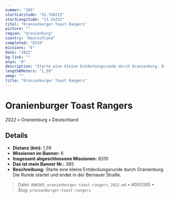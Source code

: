 ```yaml
---
nummer: "385"
startLatitude: "52.748215"
startLongitude: "13.24332"
titel: "Oranienburger Toast Rangers"
picture: ""
region: "Oranienburg"
country: "Deutschland"
completed: "8310"
missions: "6"
date: "2022"
bg-link: ""
onyx: "0"
description: "Starte eine kleine Entdeckungsrunde durch Oranienburg. Die Runde startet und endet in der Bernauer Straße."
lengthKMeters: "1,59"
umap: ""
title: "Oranienburger Toast Rangers"
---
```

# Oranienburger Toast Rangers

*2022* • Oranienburg • Deutschland



## Details
- **Distanz (km):** 1,59
- **Missionen im Banner:** 6
- **Insgesamt abgeschlossene Missionen:** 8310
- **Das ist mein Banner Nr.:** 385
- **Beschreibung:** Starte eine kleine Entdeckungsrunde durch Oranienburg. Die Runde startet und endet in der Bernauer Straße.



> Datei: `000385_oranienburger-toast-rangers_2022.md` • #000385 • Slug: `oranienburger-toast-rangers`
